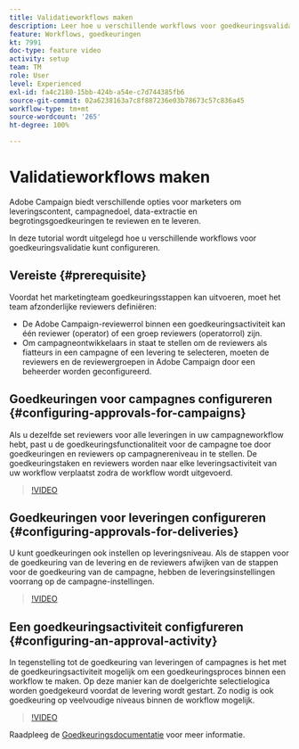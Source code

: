 ```yaml
---
title: Validatieworkflows maken
description: Leer hoe u verschillende workflows voor goedkeuringsvalidatie configureert.
feature: Workflows, goedkeuringen
kt: 7991
doc-type: feature video
activity: setup
team: TM
role: User
level: Experienced
exl-id: fa4c2180-15bb-424b-a54e-c7d744385fb6
source-git-commit: 02a6238163a7c8f887236e03b78673c57c836a45
workflow-type: tm+mt
source-wordcount: '265'
ht-degree: 100%

---
```


# Validatieworkflows maken

Adobe Campaign biedt verschillende opties voor marketers om leveringscontent, campagnedoel, data-extractie en begrotingsgoedkeuringen te reviewen en te leveren.

In deze tutorial wordt uitgelegd hoe u verschillende workflows voor goedkeuringsvalidatie kunt configureren.

## Vereiste {#prerequisite}

Voordat het marketingteam goedkeuringsstappen kan uitvoeren, moet het team afzonderlijke reviewers definiëren:

* De Adobe Campaign-reviewerrol binnen een goedkeuringsactiviteit kan één reviewer (operator) of een groep reviewers (operatorrol) zijn.
* Om campagneontwikkelaars in staat te stellen om de reviewers als fiatteurs in een campagne of een levering te selecteren, moeten de reviewers en de reviewergroepen in Adobe Campaign door een beheerder worden geconfigureerd.

## Goedkeuringen voor campagnes configureren   {#configuring-approvals-for-campaigns}

Als u dezelfde set reviewers voor alle leveringen in uw campagneworkflow hebt, past u de goedkeuringsfunctionaliteit voor de campagne toe door goedkeuringen en reviewers op campagnereniveau in te stellen. De goedkeuringstaken en reviewers worden naar elke leveringsactiviteit van uw workflow verplaatst zodra de workflow wordt uitgevoerd.

>[!VIDEO](https://video.tv.adobe.com/v/25175?quality=12)

## Goedkeuringen voor leveringen configureren   {#configuring-approvals-for-deliveries}

U kunt goedkeuringen ook instellen op leveringsniveau. Als de stappen voor de goedkeuring van de levering en de reviewers afwijken van de stappen voor de goedkeuring van de campagne, hebben de leveringsinstellingen voorrang op de campagne-instellingen.

>[!VIDEO](https://video.tv.adobe.com/v/25176?quality=12)

## Een goedkeuringsactiviteit configfureren   {#configuring-an-approval-activity}

In tegenstelling tot de goedkeuring van leveringen of campagnes is het met de goedkeuringsactiviteit mogelijk om een goedkeuringsproces binnen een workflow te maken. Op deze manier kan de doelgerichte selectielogica worden goedgekeurd voordat de levering wordt gestart. Zo nodig is ook goedkeuring op veelvoudige niveaus binnen de workflow mogelijk.

>[!VIDEO](https://video.tv.adobe.com/v/25174?quality=12)

Raadpleeg de [Goedkeuringsdocumentatie](https://experienceleague.adobe.com/docs/campaign-classic/using/automating-with-workflows/flow-control-activities/approval.html?lang=nl) voor meer informatie.
